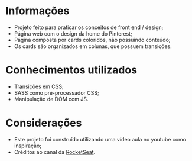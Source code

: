# Informações
* Projeto feito para praticar os conceitos de front end / design;
* Página web com o design da home do Pinterest;
* Página composta por cards coloridos, não possuindo conteúdo;
* Os cards são organizados em colunas, que possuem transições.

# Conhecimentos utilizados
* Transições em CSS;
* SASS como pré-processador CSS;
* Manipulação de DOM com JS.

# Considerações
* Este projeto foi construído utilizando uma vídeo aula no youtube como inspiração;
* Créditos ao canal da [RocketSeat](https://www.youtube.com/c/RocketSeat).
